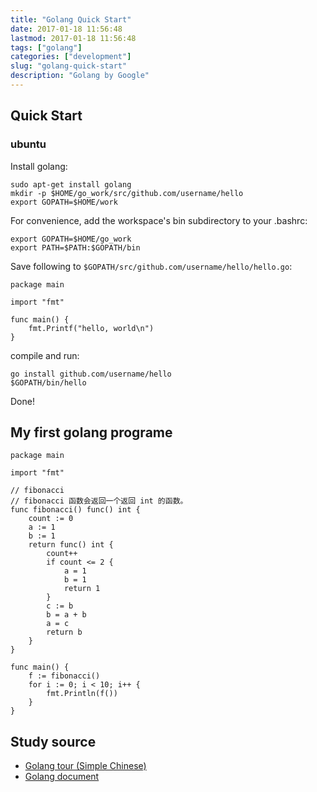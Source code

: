 ```yaml
---
title: "Golang Quick Start"
date: 2017-01-18 11:56:48
lastmod: 2017-01-18 11:56:48
tags: ["golang"]
categories: ["development"]
slug: "golang-quick-start"
description: "Golang by Google"
---
```




Quick Start
-----------

### ubuntu

Install golang:

    sudo apt-get install golang
    mkdir -p $HOME/go_work/src/github.com/username/hello
    export GOPATH=$HOME/work

For convenience, add the workspace's bin subdirectory to your .bashrc:

    export GOPATH=$HOME/go_work
    export PATH=$PATH:$GOPATH/bin

Save following to `$GOPATH/src/github.com/username/hello/hello.go`:

    package main

    import "fmt"

    func main() {
        fmt.Printf("hello, world\n")
    }

compile and run:

    go install github.com/username/hello
    $GOPATH/bin/hello

Done!

My first golang programe
------------------------

``` {.sourceCode .go}
package main

import "fmt"

// fibonacci
// fibonacci 函数会返回一个返回 int 的函数。
func fibonacci() func() int {
    count := 0
    a := 1
    b := 1
    return func() int {
        count++
        if count <= 2 {
            a = 1
            b = 1
            return 1
        }
        c := b
        b = a + b
        a = c
        return b
    }
}

func main() {
    f := fibonacci()
    for i := 0; i < 10; i++ {
        fmt.Println(f())
    }
}
```

Study source
------------

-   [Golang tour (Simple Chinese)](https://tour.go-zh.org/list)
-   [Golang document](https://golang.org/doc/)

